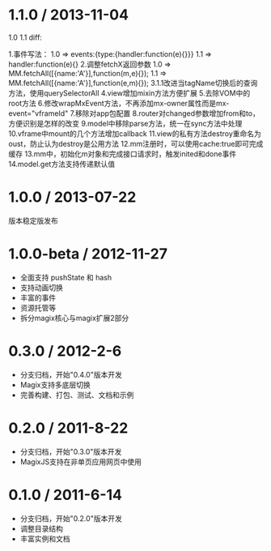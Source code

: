 1.1.0 / 2013-11-04
==================

1.0 1.1 diff:

1.事件写法：
    1.0 => events:{type:{handler:function(e){}}}
    1.1 => handler<type>:function(e){}
2.调整fetchX返回参数
    1.0 => MM.fetchAll([{name:'A'}],function(m,e){});
    1.1 => MM.fetchAll([{name:'A'}],function(e,m){});
3.1.1改进当tagName切换后的查询方法，使用querySelectorAll
4.view增加mixin方法方便扩展
5.去除VOM中的root方法
6.修改wrapMxEvent方法，不再添加mx-owner属性而是mx-event="vframeId"
7.移除对app包配置
8.router对changed参数增加from和to，方便识别是怎样的改变
9.model中移除parse方法，统一在sync方法中处理
10.vframe中mount的几个方法增加callback
11.view的私有方法destroy重命名为oust，防止认为destroy是公用方法
12.mm注册时，可以使用cache:true即可完成缓存
13.mm中，初始化m对象和完成接口请求时，触发inited和done事件
14.model.get方法支持传递默认值


1.0.0 / 2013-07-22
==================

版本稳定版发布

1.0.0-beta / 2012-11-27
=======================

 * 全面支持 pushState 和 hash
 * 支持动画切换
 * 丰富的事件
 * 资源托管等
 * 拆分magix核心与magix扩展2部分

0.3.0 / 2012-2-6
================

 * 分支归档，开始"0.4.0"版本开发
 * Magix支持多底层切换
 * 完善构建、打包、测试、文档和示例

0.2.0 / 2011-8-22
=================

 * 分支归档，开始"0.3.0"版本开发
 * MagixJS支持在非单页应用网页中使用

0.1.0 / 2011-6-14
=================

 * 分支归档，开始"0.2.0"版本开发
 * 调整目录结构
 * 丰富实例和文档
